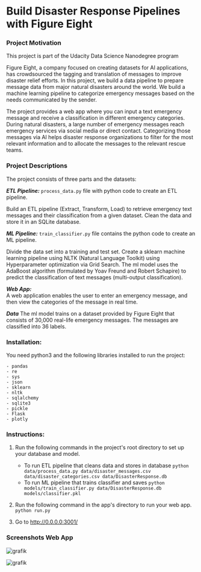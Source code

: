 # Build Disaster Response Pipelines with Figure Eight

### Project Motivation
This project is part of the Udacity Data Science Nanodegree program


Figure Eight, a company focused on creating datasets for AI applications, has crowdsourced the tagging and translation of messages to improve disaster relief efforts. In this project, we build a data pipeline to prepare message data from major natural disasters around the world. We build a machine learning pipeline to categorize emergency messages based on the needs communicated by the sender.

The project provides a web app where you can input a text emergency message and receive a classification in different emergency categories.  During natural disasters, a large number of emergency messages reach emergency services via social media or direct contact. Categorizing those messages via AI helps disaster response organizations to filter for the most relevant information and to allocate the messages to the relevant rescue teams.



### Project Descriptions
The project consists of three parts and the datasets:

***ETL Pipeline:*** `process_data.py` file with python code to create an ETL pipeline.
    
Build an ETL pipeline (Extract, Transform, Load) to retrieve emergency text messages and their classification from a given dataset. Clean the data and store it in an SQLite database.

***ML Pipeline:*** `train_classifier.py` file contains the python code to create an ML pipeline.

Divide the data set into a training and test set. Create a sklearn machine learning pipeline using NLTK (Natural Language Toolkit) using Hyperparameter optimization via Grid Search.  The ml model uses the AdaBoost algorithm (formulated by Yoav Freund and Robert Schapire) to predict the classification of text messages (multi-output classification).  

***Web App:***  
A web application enables the user to enter an emergency message, and then view the categories of the message in real time.


***Data***
The ml model trains on a dataset provided by Figure Eight that consists of 30,000 real-life emergency messages. The messages are classified into 36 labels.

### Installation:
You need python3 and the following libraries installed to run the project:

   
    - pandas
    - re
    - sys
    - json
    - sklearn
    - nltk
    - sqlalchemy
    - sqlite3
    - pickle
    - Flask
    - plotly


### Instructions:
1. Run the following commands in the project's root directory to set up your database and model.

    - To run ETL pipeline that cleans data and stores in database
        `python data/process_data.py data/disaster_messages.csv data/disaster_categories.csv data/DisasterResponse.db`
    - To run ML pipeline that trains classifier and saves
        `python models/train_classifier.py data/DisasterResponse.db models/classifier.pkl`

2. Run the following command in the app's directory to run your web app.
    `python run.py`

3. Go to http://0.0.0.0:3001/

### Screenshots Web App

![grafik](https://user-images.githubusercontent.com/59873708/116595766-2da20e00-a913-11eb-987e-19daadda147a.png)

![grafik](https://user-images.githubusercontent.com/59873708/116595838-45799200-a913-11eb-9610-0aeff785e149.png)


